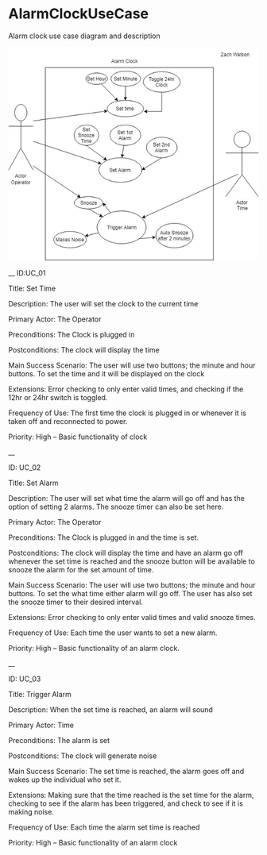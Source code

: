 # AlarmClockUseCase
Alarm clock use case diagram and description

![Alt](AlarmClockUseCaseDiagram.jpg "Alarm clock use case diagram")


__
ID:UC_01

Title: Set Time

Description: The user will set the clock to the current time

Primary Actor: The Operator

Preconditions: The Clock is plugged in

Postconditions: The clock will display the time

Main Success Scenario: The user will use two buttons; the minute and hour buttons. To set the time and it will be displayed on the clock

Extensions: Error checking to only enter valid times, and checking if the 12hr or 24hr switch is toggled.

Frequency of Use: The first time the clock is plugged in or whenever it is taken off and reconnected to power.

Priority: High – Basic functionality of clock

__

ID: 	UC_02

Title:	Set Alarm

Description:	The user will set what time the alarm will go off and has the option of setting 2 alarms. The snooze timer can also be set here. 

Primary Actor:	The Operator

Preconditions:	The Clock is plugged in and the time is set.

Postconditions:	The clock will display the time and have an alarm go off whenever the set time is reached and the snooze button will be available to snooze the alarm for the set amount of time. 

Main Success Scenario:	The user will use two buttons; the minute and hour buttons. To set the what time either alarm will go off. The user has also set the snooze timer to their desired interval. 

Extensions:	Error checking to only enter valid times and valid snooze times. 

Frequency of Use:	Each time the user wants to set a new alarm. 

Priority:	High – Basic functionality of an alarm clock.

__


ID: 	UC_03

Title:	Trigger Alarm

Description:	When the set time is reached, an alarm will sound

Primary Actor:	Time

Preconditions:	The alarm is set

Postconditions:	The clock will generate noise

Main Success Scenario:	The set time is reached, the alarm goes off and wakes up the individual who set it.

Extensions:	Making sure that the time reached is the set time for the alarm, checking to see if the alarm has been triggered, and check to see if it is making noise. 

Frequency of Use:	Each time the alarm set time is reached

Priority:	High – Basic functionality of an alarm clock



